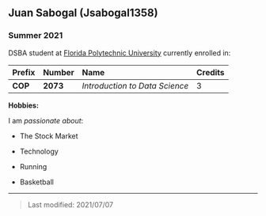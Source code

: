## Juan Sabogal (Jsabogal1358)

### Summer 2021

DSBA student at [Florida Polytechnic University](https://www.floridapoly.edu) currently enrolled in: 

|Prefix |Number  |Name                          |Credits|
|:----- |:-----  |:---                          |:------|
|**COP**|**2073**|_Introduction to Data Science_| 3     |


**Hobbies:**

I am _passionate about_: 

- The Stock Market

- Technology

- Running

- Basketball

***

> Last modified: 2021/07/07